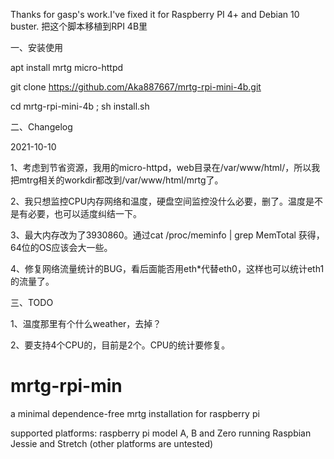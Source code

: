 
Thanks for gasp's work.I've fixed it for Raspberry PI 4+ and Debian 10 buster.
把这个脚本移植到RPI 4B里

一、安装使用

apt install mrtg micro-httpd

git clone https://github.com/Aka887667/mrtg-rpi-mini-4b.git

cd mrtg-rpi-mini-4b ; sh install.sh

二、Changelog

2021-10-10

1、考虑到节省资源，我用的micro-httpd，web目录在/var/www/html/，所以我把mtrg相关的workdir都改到/var/www/html/mrtg了。

2、我只想监控CPU内存网络和温度，硬盘空间监控没什么必要，删了。温度是不是有必要，也可以适度纠结一下。

3、最大内存改为了3930860。通过cat /proc/meminfo | grep MemTotal 获得，64位的OS应该会大一些。

4、修复网络流量统计的BUG，看后面能否用eth*代替eth0，这样也可以统计eth1的流量了。

三、TODO

1、温度那里有个什么weather，去掉？

2、要支持4个CPU的，目前是2个。CPU的统计要修复。


# mrtg-rpi-min
a minimal dependence-free mrtg installation for raspberry pi

supported platforms: raspberry pi model A, B and Zero running Raspbian Jessie and Stretch
(other platforms are untested)
